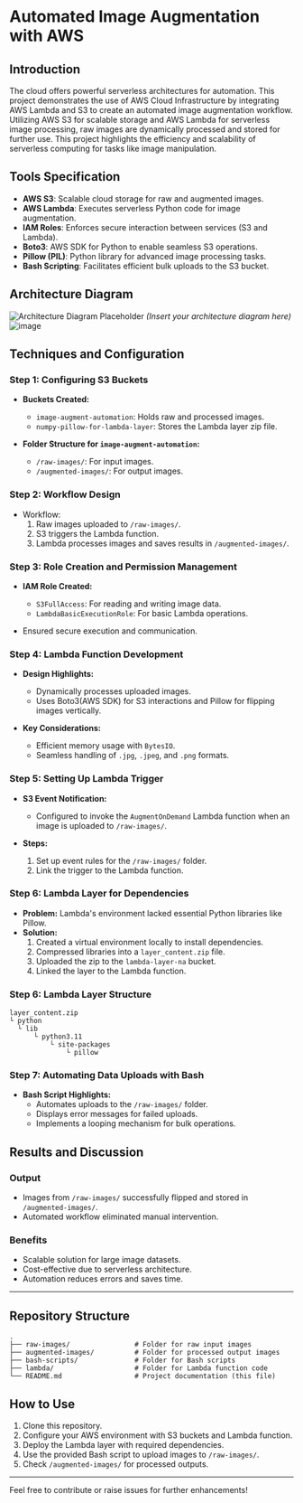 # Automated Image Augmentation with AWS

## Introduction
The cloud offers powerful serverless architectures for automation. This project demonstrates the use of AWS Cloud Infrastructure by integrating AWS Lambda and S3 to create an automated image augmentation workflow. Utilizing AWS S3 for scalable storage and AWS Lambda for serverless image processing, raw images are dynamically processed and stored for further use. This project highlights the efficiency and scalability of serverless computing for tasks like image manipulation.

## Tools Specification
- **AWS S3**: Scalable cloud storage for raw and augmented images.
- **AWS Lambda**: Executes serverless Python code for image augmentation.
- **IAM Roles**: Enforces secure interaction between services (S3 and Lambda).
- **Boto3**: AWS SDK for Python to enable seamless S3 operations.
- **Pillow (PIL)**: Python library for advanced image processing tasks.
- **Bash Scripting**: Facilitates efficient bulk uploads to the S3 bucket.

## Architecture Diagram
![Architecture Diagram Placeholder](#) *(Insert your architecture diagram here)*
![image](https://github.com/user-attachments/assets/b0838b09-0dc6-480e-94f2-dee8596b2180)

## Techniques and Configuration

### Step 1: Configuring S3 Buckets
- **Buckets Created:**
  - `image-augment-automation`: Holds raw and processed images.
  - `numpy-pillow-for-lambda-layer`: Stores the Lambda layer zip file.

- **Folder Structure for `image-augment-automation`:**
  - `/raw-images/`: For input images.
  - `/augmented-images/`: For output images.

### Step 2: Workflow Design
- Workflow:
  1. Raw images uploaded to `/raw-images/`.
  2. S3 triggers the Lambda function.
  3. Lambda processes images and saves results in `/augmented-images/`.

### Step 3: Role Creation and Permission Management
- **IAM Role Created:**
  - `S3FullAccess`: For reading and writing image data.
  - `LambdaBasicExecutionRole`: For basic Lambda operations.

- Ensured secure execution and communication.

### Step 4: Lambda Function Development
- **Design Highlights:**
  - Dynamically processes uploaded images.
  - Uses Boto3(AWS SDK) for S3 interactions and Pillow for flipping images vertically.

- **Key Considerations:**
  - Efficient memory usage with `BytesIO`.
  - Seamless handling of `.jpg`, `.jpeg`, and `.png` formats.

### Step 5: Setting Up Lambda Trigger
- **S3 Event Notification:**
  - Configured to invoke the `AugmentOnDemand` Lambda function when an image is uploaded to `/raw-images/`.

- **Steps:**
  1. Set up event rules for the `/raw-images/` folder.
  2. Link the trigger to the Lambda function.

### Step 6: Lambda Layer for Dependencies
- **Problem:** Lambda's environment lacked essential Python libraries like Pillow.
- **Solution:**
  1. Created a virtual environment locally to install dependencies.
  2. Compressed libraries into a `layer_content.zip` file.
  3. Uploaded the zip to the `lambda-layer-na` bucket.
  4. Linked the layer to the Lambda function.
### Step 6: Lambda Layer Structure
  ```plaintext
layer_content.zip
└ python
    └ lib
        └ python3.11
            └ site-packages
                └ pillow
  ```

### Step 7: Automating Data Uploads with Bash
- **Bash Script Highlights:**
  - Automates uploads to the `/raw-images/` folder.
  - Displays error messages for failed uploads.
  - Implements a looping mechanism for bulk operations.

## Results and Discussion

### Output
- Images from `/raw-images/` successfully flipped and stored in `/augmented-images/`.
- Automated workflow eliminated manual intervention.

### Benefits
- Scalable solution for large image datasets.
- Cost-effective due to serverless architecture.
- Automation reduces errors and saves time.

---

## Repository Structure
```plaintext
.
├── raw-images/                # Folder for raw input images
├── augmented-images/          # Folder for processed output images
├── bash-scripts/              # Folder for Bash scripts
├── lambda/                    # Folder for Lambda function code
└── README.md                  # Project documentation (this file)
```

## How to Use
1. Clone this repository.
2. Configure your AWS environment with S3 buckets and Lambda function.
3. Deploy the Lambda layer with required dependencies.
4. Use the provided Bash script to upload images to `/raw-images/`.
5. Check `/augmented-images/` for processed outputs.

---

Feel free to contribute or raise issues for further enhancements!

